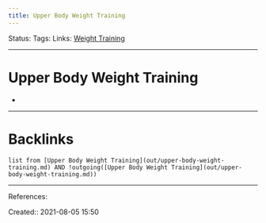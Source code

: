 ```yaml
---
title: Upper Body Weight Training
---
```

Status: 
Tags: 
Links: [Weight Training](out/weight-training.md)
___
# Upper Body Weight Training
-
___
# Backlinks
```dataview
list from [Upper Body Weight Training](out/upper-body-weight-training.md) AND !outgoing([Upper Body Weight Training](out/upper-body-weight-training.md))
```
___
References:

Created:: 2021-08-05 15:50
